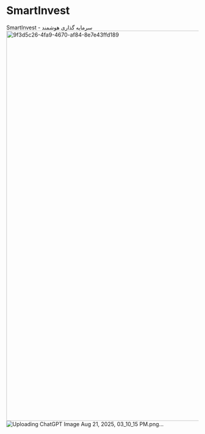# SmartInvest
SmartInvest - سرمایه گذاری هوشمند
<img width="1024" height="1024" alt="9f3d5c26-4fa9-4670-af84-8e7e43ffd189" src="https://github.com/user-attachments/assets/6301f5bb-941f-4d8b-a74e-d031e2242293" />
![Uploading ChatGPT Image Aug 21, 2025, 03_10_15 PM.png…]()

